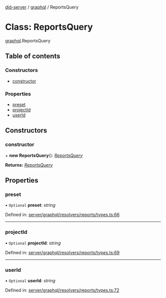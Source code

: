 [did-server](../README.md) / [graphql](../modules/graphql.md) / ReportsQuery

# Class: ReportsQuery

[graphql](../modules/graphql.md).ReportsQuery

## Table of contents

### Constructors

- [constructor](graphql.reportsquery.md#constructor)

### Properties

- [preset](graphql.reportsquery.md#preset)
- [projectId](graphql.reportsquery.md#projectid)
- [userId](graphql.reportsquery.md#userid)

## Constructors

### constructor

\+ **new ReportsQuery**(): [*ReportsQuery*](graphql.reportsquery.md)

**Returns:** [*ReportsQuery*](graphql.reportsquery.md)

## Properties

### preset

• `Optional` **preset**: *string*

Defined in: [server/graphql/resolvers/reports/types.ts:66](https://github.com/Puzzlepart/did/blob/4fe732f3/server/graphql/resolvers/reports/types.ts#L66)

___

### projectId

• `Optional` **projectId**: *string*

Defined in: [server/graphql/resolvers/reports/types.ts:69](https://github.com/Puzzlepart/did/blob/4fe732f3/server/graphql/resolvers/reports/types.ts#L69)

___

### userId

• `Optional` **userId**: *string*

Defined in: [server/graphql/resolvers/reports/types.ts:72](https://github.com/Puzzlepart/did/blob/4fe732f3/server/graphql/resolvers/reports/types.ts#L72)

